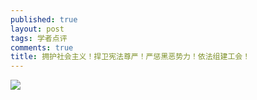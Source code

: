 ```yaml
---
published: true
layout: post
tags: 学者点评
comments: true
title: 拥护社会主义！捍卫宪法尊严！严惩黑恶势力！依法组建工会！
---
```


![](http://wx4.sinaimg.cn/mw690/0060lm7Tly1fu3gddw56tj30m10v6q8k.jpg)
